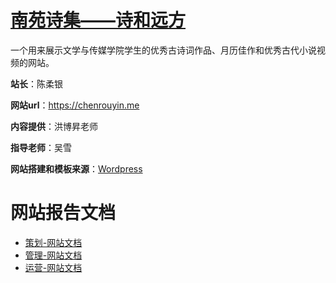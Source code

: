 # [南苑诗集——诗和远方](https://chenrouyin.me)
一个用来展示文学与传媒学院学生的优秀古诗词作品、月历佳作和优秀古代小说视频的网站。

**站长**：陈柔银</br>

**网站url**：https://chenrouyin.me

**内容提供**：洪博昇老师

**指导老师**：吴雪

**网站搭建和模板来源**：[Wordpress](https://codex.wordpress.org/zh-cn:Main_Page)

# 网站报告文档
- [策划-网站文档](策划-网站文档.md)
- [管理-网站文档](管理-网站文档.md)
- [运营-网站文档](运营-网站文档.md)


